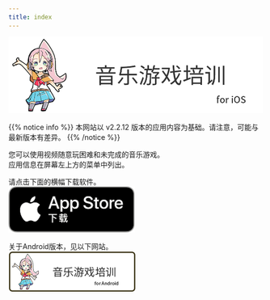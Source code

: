 ```yaml
---
title: index
---
```


![top banner](top_banner.zh.png)

{{% notice info %}}
本网站以 v2.2.12 版本的应用内容为基础。请注意，可能与最新版本有差异。
{{% /notice %}}

您可以使用视频随意玩困难和未完成的音乐游戏。<br>应用信息在屏幕左上方的菜单中列出。

请点击下面的横幅下载软件。<br>
[![App store link](img_appstore_banner.zh.png#imgleft)](https://apps.apple.com/cn/app/id1088874473)
<div class="clear clear_box"></div>

关于Android版本，见以下网站。<br>
[![Site link](img_banner_android.zh.png#imgleft)](https://hyoromo.github.io/sound-game-training-android/zh/)
<div class="clear clear_box"></div>